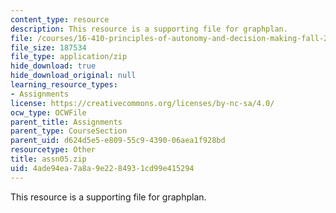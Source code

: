 ```yaml
---
content_type: resource
description: This resource is a supporting file for graphplan.
file: /courses/16-410-principles-of-autonomy-and-decision-making-fall-2010/4ade94ea7a8a9e2284931cd99e415294_assn05.zip
file_size: 187534
file_type: application/zip
hide_download: true
hide_download_original: null
learning_resource_types:
- Assignments
license: https://creativecommons.org/licenses/by-nc-sa/4.0/
ocw_type: OCWFile
parent_title: Assignments
parent_type: CourseSection
parent_uid: d624d5e5-e809-55c9-4390-06aea1f928bd
resourcetype: Other
title: assn05.zip
uid: 4ade94ea-7a8a-9e22-8493-1cd99e415294
---
```

This resource is a supporting file for graphplan.